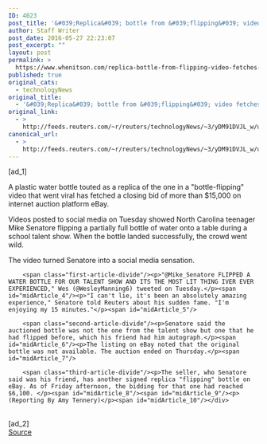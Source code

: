 ```yaml
---
ID: 4023
post_title: '&#039;Replica&#039; bottle from &#039;flipping&#039; video fetches over $15,000 on eBay'
author: Staff Writer
post_date: 2016-05-27 22:23:07
post_excerpt: ""
layout: post
permalink: >
  https://www.whenitson.com/replica-bottle-from-flipping-video-fetches-over-15000-on-ebay/
published: true
original_cats:
  - technologyNews
original_title:
  - '&#039;Replica&#039; bottle from &#039;flipping&#039; video fetches over $15,000 on eBay'
original_link:
  - >
    http://feeds.reuters.com/~r/reuters/technologyNews/~3/yDM91DVJL_w/us-socialmedia-bottle-idUSKCN0YI23X
canonical_url:
  - >
    http://feeds.reuters.com/~r/reuters/technologyNews/~3/yDM91DVJL_w/us-socialmedia-bottle-idUSKCN0YI23X
---
```

 [ad_1]
<br><div id="articleText">
<span id="midArticle_start"/>

<span id="midArticle_0"/><span class="focusParagraph" readability="4"><p><span class="articleLocatio&lt;/span&gt;n">A plastic water bottle touted as a replica of the one in a "bottle-flipping" video that went viral has fetched a closing bid of more than $15,000 on internet auction platform eBay.</span></p></span><span id="midArticle_1"/><p>Videos posted to social media on Tuesday showed North Carolina teenager Mike Senatore flipping a partially full bottle of water onto a table during a school talent show. When the bottle landed successfully, the crowd went wild. </p><span id="midArticle_2"/><p>The video turned Senatore into a social media sensation. </p><span id="midArticle_3"/>
        
        <span class="first-article-divide"/><p>"@Mike_Senatore FLIPPED A WATER BOTTLE FOR OUR TALENT SHOW AND ITS THE MOST LIT THING IVER EVER EXPERIENCED," Wes (@WesleyManning6) tweeted on Tuesday.</p><span id="midArticle_4"/><p>"I can't lie, it's been an absolutely amazing experience," Senatore told Reuters about his sudden fame. "I'm enjoying my 15 minutes."</p><span id="midArticle_5"/>
        
        <span class="second-article-divide"/><p>Senatore said the auctioned bottle was not the one from the talent show but one that he had flipped before, which his friend had him autograph.</p><span id="midArticle_6"/><p>The listing on eBay noted that the original bottle was not available. The auction ended on Thursday.</p><span id="midArticle_7"/>
        
        <span class="third-article-divide"/><p>The seller, who Senatore said was his friend, has another signed replica "flipping" bottle on eBay. As of Friday afternoon, the bidding for that one had reached $6,100. </p><span id="midArticle_8"/><span id="midArticle_9"/><p> (Reporting By Amy Tennery)</p><span id="midArticle_10"/></div>
<br>[ad_2]
<br><a href="http://feeds.reuters.com/~r/reuters/technologyNews/~3/yDM91DVJL_w/us-socialmedia-bottle-idUSKCN0YI23X">Source </a>